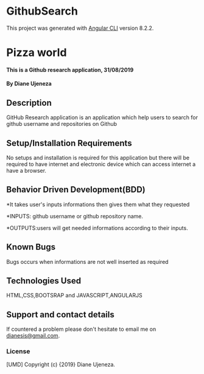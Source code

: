 # GithubSearch

This project was generated with [Angular CLI](https://github.com/angular/angular-cli) version 8.2.2.

# Pizza world
#### This is a Github research application, 31/08/2019
#### By Diane Ujeneza
## Description
GitHub Research application is an application which help users to search for github username and repositories on Github
## Setup/Installation Requirements
No setups and installation is required for this application but there will be required to have internet and electronic device which can access internet a have a browser.
## Behavior Driven Development(BDD)
*It takes user's inputs informations then gives them what they requested

*INPUTS: github username or github repository name.

*OUTPUTS:users will get needed informations according to their inputs.
## Known Bugs
Bugs occurs when informations are not well inserted as required
## Technologies Used
HTML,CSS,BOOTSRAP and JAVASCRIPT,ANGULARJS
## Support and contact details
If countered a problem please don't hesitate to email me on dianesis@gmail.com.
### License
[UMD]
Copyright (c) {2019} Diane Ujeneza.
